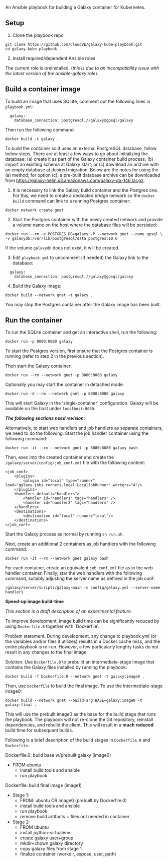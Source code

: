 An Ansible playbook for building a Galaxy container for Kubernetes.

## Setup
1. Clone the playbook repo
```
git clone https://github.com/CloudVE/galaxy-kube-playbook.git
cd galaxy-kube-playbook
```

2. Install required/dependent Ansible roles

The current role is preinstalled. (*this is due to an incompatibility issue with
the latest version of the ansible-galaxy role*).


## Build a container image
To build an image that uses SQLite, comment out the following lines in
`playbook.yml`:

```
  galaxy:
    database_connection: postgresql://galaxy@gpsql/galaxy
```

Then run the following command:
```
docker build -t galaxy .
```

To build the container so it uses an external PostgreSQL database, follow
below steps. There are at least a few ways to go about initializing the
database: (a) create it as part of the Galaxy container build process; (b)
import an existing schema at Galaxy start; or (c) download an archive with
an empty database at desired migration. Below are the notes for using the (a)
method; for option (c), a pre-built database archive can be downloaded from
https://galaxy-helm.s3.amazonaws.com/galaxy-db-146.tar.gz.

1. It is necessary to link the Galaxy build container and the Postgres one. For
this, we need to create a dedicated bridge network so the `docker build` 
command can link to a running Postgres container:
```
docker network create gnet
```

2. Start the Postgres container with the newly created network and provide a
volume name on the host where the database files will be persisted:
```
docker run --rm -e POSTGRES_DB=galaxy -P --network gnet --name gpsql \
-v galaxydb:/var/lib/postgresql/data postgres:10.6
```
If the volume `galaxydb` does not exist, it will be created.


3. Edit `playbook.yml` to uncomment (if needed) the Galaxy link to the database:
```
  galaxy:
    database_connection: postgresql://galaxy@gpsql/galaxy
```

4. Build the Galaxy image:
```
docker build --network gnet -t galaxy .
```
You may stop the Postgres container after the Galaxy image has been built.

## Run the container
To run the SQLite container and get an interactive shell, run the following:
```
docker run -p 8080:8080 galaxy
```

To start the Postgres version, first ensure that the Postgres container is running (refer to step 2
in the previous section). 

Then start the Galaxy container:
```
docker run --rm --network gnet -p 8080:8080 galaxy
```
Optionally you may start the container in detached mode:
```
docker run -d --rm --network gnet -p 8080:8080 galaxy
```

This will start Galaxy in the 'single-container' configuration.  Galaxy will be available on the
host under `localhost:8080`.

***The following sections need revision:***

Alternatively, to start web handlers and job handlers as separate containers,
we need to do the following.
Start the job handler container using the following command:
```
docker run -it --rm --network gnet -p 8080:8080 galaxy bash
```

Then, exec into the created container and create the
`/galaxy/server/config/job_conf.xml` file with the following content:

```
<job_conf>
    <plugins>
        <plugin id="local" type="runner" load="galaxy.jobs.runners.local:LocalJobRunner" workers="4"/>
    </plugins>
    <handlers default="handlers">
        <handler id="handler1" tags="handlers" />
        <handler id="handler2" tags="handlers" />
    </handlers>
    <destinations>
        <destination id="local" runner="local"/>
    </destinations>
</job_conf>
```

Start the Galaxy process as normal by running `sh run.sh`.

Next, create an additional 2 containers as job handlers with the following command:

```
docker run -it --rm --network gnet galaxy bash
```

For each container, create an equivalent `job_conf.xml` file as in the web
handler container. Finally, star the web handlers with the following command,
suitably adjusting the server name as defined in the job conf:

```
/galaxy/server/scripts/galaxy-main -c config/galaxy.yml --server-name handler1
```

**Speed-up image build-time**

*This section is a draft description of an experimental feature.*

To improve development, image build time can be significantly reduced by using `Dockerfile.0`
together with `Dockerfile'.

Problem statement. During development, any change to playbook.yml (or the variables and/or files it
utilizes) results in a Docker cache miss, and the entire playbook is re-run. However, a few particularly
lenghty tasks do not result in any changes to the final image. 

Solution. Use `Dockerfile.0` to prebuild an intermediate-stage image that contains the Galaxy files
installed by running the playbook:

`docker build -f Dockerfile.0 --network gnet -t galaxy:image0 .`

Then, use `Dockerfile` to build the final image. To use the intermediate-stage image0:

`docker build --network gnet --build-arg BASE=galaxy:image0 -t galaxy:final .`

This will use the prebuilt image0 as the base for the build stage that runs the playbook. The
playbook will not re-clone the Git repository, reinstall dependencies, and rebuild the client. This
will result in a **much reduced** build time for subsequent builds.

Following is a brief description of the build stages in `Dockerfile.0` and `Dockerfile`.

Dockerfile.0: build base w/prebuilt galaxy (image0)
- FROM ubuntu
    - install build tools and ansible
    - run playbook

Dockerfile: build final image (image1)
- Stage 1:
    - FROM: ubuntu OR image0 (prebuilt by Dockerfile.0)
    - install build tools and ansible
    - run playbook
    - remove build artifacts + files not needed in container
- Stage 2:
    - FROM ubuntu
    - install python-virtualenv
    - create galaxy user+group
    - mkdir+chown galaxy directory
    - copy galaxy files from stage 1
    - finalize container (workdir, expose, user, path)
